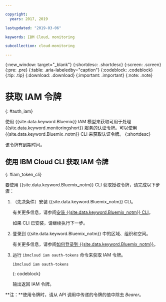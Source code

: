 ```yaml
---

copyright:
  years: 2017, 2019

lastupdated: "2019-03-06"

keywords: IBM Cloud, monitoring

subcollection: cloud-monitoring

---
```


{:new_window: target="_blank"}
{:shortdesc: .shortdesc}
{:screen: .screen}
{:pre: .pre}
{:table: .aria-labeledby="caption"}
{:codeblock: .codeblock}
{:tip: .tip}
{:download: .download}
{:important: .important}
{:note: .note}


# 获取 IAM 令牌
{: #auth_iam}

使用 {{site.data.keyword.Bluemix}} IAM 模型来获取可用于处理 {{site.data.keyword.monitoringshort}} 服务的认证令牌。可以使用 {{site.data.keyword.Bluemix_notm}} CLI 来获取认证令牌。
{:shortdesc}

该令牌有到期时间。 

## 使用 IBM Cloud CLI 获取 IAM 令牌 
{: #iam_token_cli}

要使用 {{site.data.keyword.Bluemix_notm}} CLI 获取授权令牌，请完成以下步骤：

1. （先决条件）安装 {{site.data.keyword.Bluemix_notm}} CLI。

   有关更多信息，请参阅[安装 {{site.data.keyword.Bluemix_notm}} CLI](/docs/services/cloud-monitoring/qa?topic=cloud-monitoring-cli_qa#cli_qa)。
   
   如果 CLI 已安装，请继续执行下一步。
    
2. 登录到 {{site.data.keyword.Bluemix_notm}} 中的区域、组织和空间。 

    有关更多信息，请参阅[如何登录到 {{site.data.keyword.Bluemix_notm}}](/docs/services/cloud-monitoring/qa?topic=cloud-monitoring-cli_qa#login)。
	
3. 运行 `ibmcloud iam oauth-tokens` 命令来获取 IAM 令牌。

    ```
	ibmcloud iam oauth-tokens
	```
	{: codeblock}
	
	输出返回 IAM 令牌。



**注：**使用令牌时，请从 API 调用中传递的令牌的值中除去 *Bearer*。
		



	

	
	
	
	
	
	
